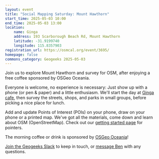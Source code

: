 ```yaml
---
layout: event
title: "Social Mapping Saturday: Mount Hawthorn"
start_time: 2025-05-03 10:00
end_time: 2025-05-03 13:00
location:
    name: Ginga
    address: 193 Scarborough Beach Rd, Mount Hawthorn
    latitude: -31.9199740
    longitude: 115.8357903
registration_url: https://osmcal.org/event/3695/
homepage: false
commons_category: Geogeeks 2025-05-03
---
```


Join us to explore Mount Hawthorn and survey for OSM, after enjoying a free coffee sponsored by OSGeo Oceania.

Everyone is welcome, no experience is necessary: Just show up with a phone (or pen & paper) and a little enthusiasm.
We'll start the day at [Ginga cafe][cafe], then survey the streets, shops, and parks in small groups, before picking a nice place for lunch.

Add and update Points of Interest (POIs) on your phone, draw on your phone or a printed map. We've got all the materials, come down and learn about OSM (OpenStreetMap). Check out our [getting started page][starting] for pointers.

The morning coffee or drink is sponsored by [OSGeo Oceania][osgeo]!

[Join the Geogeeks Slack][slack] to keep in touch, or [message Ben][msg-ben] with any questions.

[cafe]: https://www.openstreetmap.org/node/12536465663
[osgeo]: https://osgeo-oceania.org/
[starting]: https://wiki.openstreetmap.org/wiki/Perth/Social_Mapping_Sunday#Getting_Started
[msg-ben]: https://www.openstreetmap.org/message/new/BudgieInWA
[slack]: https://geogeeks.org/#contact

